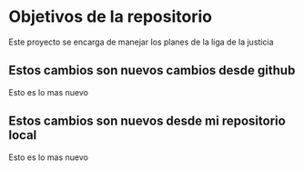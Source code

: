 # Objetivos de la repositorio

Este proyecto se encarga de manejar los planes de la liga de la justicia


## Estos cambios son nuevos cambios desde github
Esto es lo mas nuevo
## Estos cambios son nuevos desde mi repositorio local
Esto es lo mas nuevo
